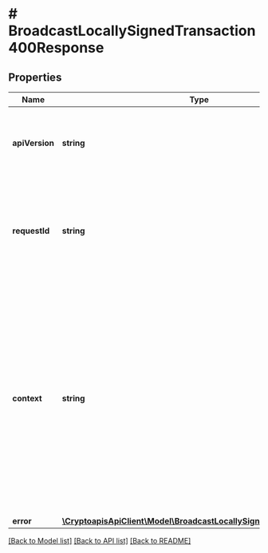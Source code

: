 # # BroadcastLocallySignedTransaction400Response

## Properties

Name | Type | Description | Notes
------------ | ------------- | ------------- | -------------
**apiVersion** | **string** | Specifies the version of the API that incorporates this endpoint. |
**requestId** | **string** | Defines the ID of the request. The &#x60;requestId&#x60; is generated by Crypto APIs and it&#39;s unique for every request. |
**context** | **string** | In batch situations the user can use the context to correlate responses with requests. This property is present regardless of whether the response was successful or returned as an error. &#x60;context&#x60; is specified by the user. | [optional]
**error** | [**\CryptoapisApiClient\Model\BroadcastLocallySignedTransactionE400**](BroadcastLocallySignedTransactionE400.md) |  |

[[Back to Model list]](../../README.md#models) [[Back to API list]](../../README.md#endpoints) [[Back to README]](../../README.md)
